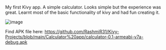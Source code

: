 My first Kivy app. 
A simple calculator. 
Looks simple but the experience was great.
Learnt most of the basic functionality of kivy and had fun creating it.








![image](https://user-images.githubusercontent.com/59019102/118147122-e5afda80-b42c-11eb-843d-be319bbec563.png)


Find APK file here: https://github.com/RashmiR31/Kivy-Projects/blob/main/Calculator%20app/calculator-0.1-armeabi-v7a-debug.apk

